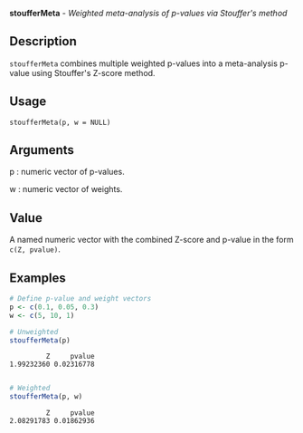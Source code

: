 





**stoufferMeta** - *Weighted meta-analysis of p-values via Stouffer's method*

Description
--------------------

`stoufferMeta` combines multiple weighted p-values into a meta-analysis p-value
using Stouffer's Z-score method.


Usage
--------------------
```
stoufferMeta(p, w = NULL)
```

Arguments
-------------------

p
:   numeric vector of p-values.

w
:   numeric vector of weights.



Value
-------------------

A named numeric vector with the combined Z-score and p-value in the form
`c(Z, pvalue)`.



Examples
-------------------

```R
# Define p-value and weight vectors
p <- c(0.1, 0.05, 0.3)
w <- c(5, 10, 1)

# Unweighted
stoufferMeta(p)

```


```
         Z     pvalue 
1.99232360 0.02316778 

```


```R

# Weighted
stoufferMeta(p, w)
```


```
         Z     pvalue 
2.08291783 0.01862936 

```




